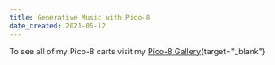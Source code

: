 ```yaml
---
title: Generative Music with Pico-8
date_created: 2021-05-12
---
```


To see all of my Pico-8 carts visit my [Pico-8 Gallery](./gallery/pico8_genmusic_gallery.html){target="&#95;blank"}

